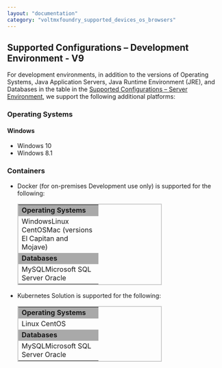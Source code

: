 ```yaml
---
layout: "documentation"
category: "voltmxfoundry_supported_devices_os_browsers"
---
```

                             


Supported Configurations – Development Environment - V9
-------------------------------------------------------

For development environments, in addition to the versions of Operating Systems, Java Application Servers, Java Runtime Environment (JRE), and Databases in the table in the [Supported Configurations – Server Environment](Supported_Config_Server_EnvV9.html#supported-configurations-server-environment-v9), we support the following additional platforms:

### Operating Systems

#### Windows

*   Windows 10
*   Windows 8.1

### Containers

*   Docker (for on-premises Development use only) is supported for the following:
    
    <table style="border-left-style: solid;border-left-width: 1.5pt;border-left-color: #ccc;border-right-style: solid;border-right-width: 1.5pt;border-right-color: #ccc;border-top-style: solid;border-top-width: 1.5pt;border-top-color: #ccc;border-bottom-style: solid;border-bottom-width: 1.5pt;border-bottom-color: #ccc;margin-left: 0;margin-right: auto;mc-table-style: url('Resources/Stylesheets/Basic.css');width: 337px;" class="TableStyle_Basic" cellspacing="0"><colgroup><col style="width: 187px;"></colgroup><tbody><tr><td class="TableStyle_Basic_Body_0_0_RowSep_ColEnd" style="background-color: #a9a9a9;font-weight: bold;">Operating Systems</td></tr><tr><td class="TableStyle_Basic_Body_0_0_RowSep_ColEnd">WindowsLinux CentOSMac (versions El Capitan and Mojave)</td></tr><tr><td class="TableStyle_Basic_Body_0_0_RowSep_ColEnd" style="background-color: #a9a9a9;"><b>Databases</b></td></tr><tr><td class="TableStyle_Basic_Body_0_0_RowEnd_ColEnd">MySQLMicrosoft SQL Server Oracle</td></tr></tbody></table>
    
*   Kubernetes Solution is supported for the following:
    
    <table style="border-left-style: solid;border-left-width: 1.5pt;border-left-color: #ccc;border-right-style: solid;border-right-width: 1.5pt;border-right-color: #ccc;border-top-style: solid;border-top-width: 1.5pt;border-top-color: #ccc;border-bottom-style: solid;border-bottom-width: 1.5pt;border-bottom-color: #ccc;margin-left: 0;margin-right: auto;mc-table-style: url('Resources/Stylesheets/Basic.css');width: 337px;" class="TableStyle_Basic" cellspacing="0"><colgroup><col style="width: 187px;"></colgroup><tbody><tr><td class="TableStyle_Basic_Body_0_0_RowSep_ColEnd" style="background-color: #a9a9a9;font-weight: bold;">Operating Systems</td></tr><tr><td class="TableStyle_Basic_Body_0_0_RowSep_ColEnd">Linux CentOS</td></tr><tr><td class="TableStyle_Basic_Body_0_0_RowSep_ColEnd" style="background-color: #a9a9a9;"><b>Databases</b></td></tr><tr><td class="TableStyle_Basic_Body_0_0_RowEnd_ColEnd">MySQLMicrosoft SQL Server Oracle</td></tr></tbody></table>
